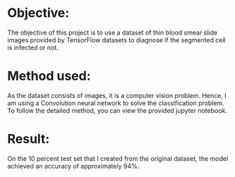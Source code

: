 # Objective:
The objective of this project is to use a dataset of thin blood smear slide images provided by TensorFlow datasets to diagnose if the segmented cell is infected or not.
# Method used:
As the dataset consists of images, it is a computer vision problem. Hence, I am using a Convolution neural network to solve the classification problem. To follow the detailed method, you can view the provided jupyter notebook.
# Result:
On the 10 percent test set that I created from the original dataset, the model achieved an accuracy of approximately 94%.
